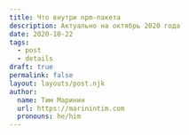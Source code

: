 ```yaml
---
title: Что внутри npm-пакета
description: Актуально на октябрь 2020 года
date: 2020-10-22
tags:
  - post
  - details
draft: true
permalink: false
layout: layouts/post.njk
author:
  name: Тим Маринин
  url: https://marinintim.com
  pronouns: he/him
---
```


